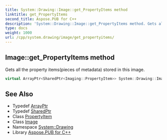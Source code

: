 ```yaml
---
title: System::Drawing::Image::get_PropertyItems method
linktitle: get_PropertyItems
second_title: Aspose.PUB for C++
description: 'System::Drawing::Image::get_PropertyItems method. Gets all the property items(pieces of metadata) stored in this image in C++.'
type: docs
weight: 1000
url: /cpp/system.drawing/image/get_propertyitems/
---
```

## Image::get_PropertyItems method


Gets all the property items(pieces of metadata) stored in this image.

```cpp
virtual ArrayPtr<SharedPtr<Imaging::PropertyItem>> System::Drawing::Image::get_PropertyItems() const
```

## See Also

* Typedef [ArrayPtr](../../../system/arrayptr/)
* Typedef [SharedPtr](../../../system/sharedptr/)
* Class [PropertyItem](../../../system.drawing.imaging/propertyitem/)
* Class [Image](../)
* Namespace [System::Drawing](../../)
* Library [Aspose.PUB for C++](../../../)
